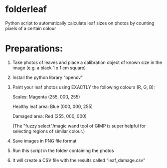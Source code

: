 # folderleaf
Python script to automatically calculate leaf sizes on photos by counting pixels of a certain colour

# Preparations:
 1. Take photos of leaves and place a calibration object of known size in the image (e.g. a black 1 x 1 cm square)
 1. Install the python library "opencv"
 2. Paint your leaf photos using EXACTLY the following colours (R, G, B):
 
       Scales:             Magenta (255, 000, 255)
       
       Healthy leaf area:  Blue    (000, 000, 255)
       
       Damaged area:       Red     (255, 000, 000)
       
       (The "fuzzy select"/magic wand tool of GIMP is super helpful for selecting regions of similar colour.)
       
 3. Save images in PNG file format
 4. Run this script in the folder containing the photos
 5. It will create a CSV file with the results called "leaf_damage.csv"
